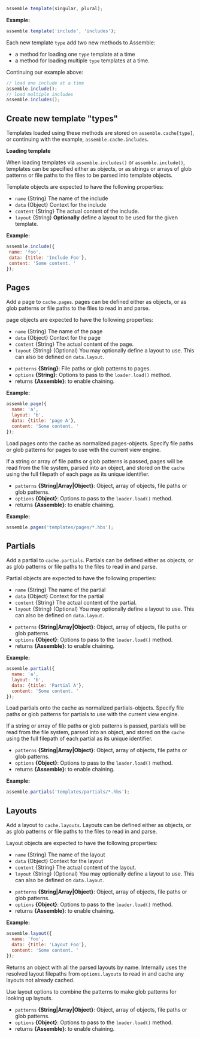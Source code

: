 ```js
assemble.template(singular, plural);
```

**Example:**

```js
assemble.template('include', 'includes');
```

Each new template `type` add two new methods to Assemble:

 - a method for loading one `type` template at a time
 - a method for loading multiple `type` templates at a time.


Continuing our example above:

```js
// load one include at a time
assemble.include();
// load multiple includes
assemble.includes();
```

## Create new template "types"

Templates loaded using these methods are stored on `assemble.cache[type]`, or continuing with the example, `assemble.cache.includes`.

**Loading template**

When loading templates via `assemble.includes()` or `assemble.include()`, templates can be specified either as objects, or as strings or arrays of glob patterns or file paths to the files to be parsed into template objects.

Template objects are expected to have the following properties:

  - `name` {String} The name of the include
  - `data` {Object} Context for the include
  - `content` {String} The actual content of the include.
  - `layout` {String} **Optionally** define a layout to be used for the given template.

**Example:**

```js
assemble.include({
 name: 'foo',
 data: {title: 'Include Foo'},
 content: 'Some content. '
});
```

## Pages

Add a page to `cache.pages`. pages can be defined either
as objects, or as glob patterns or file paths to the files to read
in and parse.

page objects are expected to have the following properties:

  - `name` {String} The name of the page
  - `data` {Object} Context for the page
  - `content` {String} The actual content of the page.
  - `layout` {String} (Optional) You may optionally define a layout to use. This can also be defined on `data.layout`.

* `patterns` **{String}**: File paths or glob patterns to pages.
* `options` **{String}**: Options to pass to the `loader.load()` method.
* returns **{Assemble}**: to enable chaining.

**Example:**

```js
assemble.page({
  name: 'a',
  layout: 'b',
  data: {title: 'page A'},
  content: 'Some content. '
});
```

Load pages onto the cache as normalized pages-objects.
Specify file paths or glob patterns for pages to use with
the current view engine.

If a string or array of file paths or glob patterns is passed,
pages will be read from the file system, parsed into an
object, and stored on the `cache` using the full filepath
of each page as its unique identifier.

* `patterns` **{String|Array|Object}**: Object, array of objects, file paths or glob patterns.
* `options` **{Object}**: Options to pass to the `loader.load()` method.
* returns **{Assemble}**: to enable chaining.

**Example:**

```js
assemble.pages('templates/pages/*.hbs');
```

## Partials

Add a partial to `cache.partials`. Partials can be defined either
as objects, or as glob patterns or file paths to the files to read
in and parse.

Partial objects are expected to have the following properties:

  - `name` {String} The name of the partial
  - `data` {Object} Context for the partial
  - `content` {String} The actual content of the partial.
  - `layout` {String} (Optional) You may optionally define a layout to use. This can also be defined on `data.layout`.

* `patterns` **{String|Array|Object}**: Object, array of objects, file paths or glob patterns.
* `options` **{Object}**: Options to pass to the `loader.load()` method.
* returns **{Assemble}**: to enable chaining.

**Example:**

```js
assemble.partial({
  name: 'a',
  layout: 'b',
  data: {title: 'Partial A'},
  content: 'Some content. '
});
```

Load partials onto the cache as normalized partials-objects.
Specify file paths or glob patterns for partials to use with
the current view engine.

If a string or array of file paths or glob patterns is passed,
partials will be read from the file system, parsed into an
object, and stored on the `cache` using the full filepath
of each partial as its unique identifier.

* `patterns` **{String|Array|Object}**: Object, array of objects, file paths or glob patterns.
* `options` **{Object}**: Options to pass to the `loader.load()` method.
* returns **{Assemble}**: to enable chaining.

**Example:**

```js
assemble.partials('templates/partials/*.hbs');
```

## Layouts

Add a layout to `cache.layouts`. Layouts can be defined either
as objects, or as glob patterns or file paths to the files to read
in and parse.

Layout objects are expected to have the following properties:

  - `name` {String} The name of the layout
  - `data` {Object} Context for the layout
  - `content` {String} The actual content of the layout.
  - `layout` {String} (Optional) You may optionally define a layout to use. This can also be defined on `data.layout`.

* `patterns` **{String|Array|Object}**: Object, array of objects, file paths or glob patterns.
* `options` **{Object}**: Options to pass to the `loader.load()` method.
* returns **{Assemble}**: to enable chaining.

**Example:**

```js
assemble.layout({
  name: 'foo',
  data: {title: 'Layout Foo'},
  content: 'Some content. '
});
```

Returns an object with all the parsed layouts by name. Internally uses
the resolved layout filepaths from `options.layouts` to read in and cache
any layouts not already cached.

Use layout options to combine the patterns to make glob patterns for looking
up layouts.

* `patterns` **{String|Array|Object}**: Object, array of objects, file paths or glob patterns.
* `options` **{Object}**: Options to pass to the `loader.load()` method.
* returns **{Assemble}**: to enable chaining.
